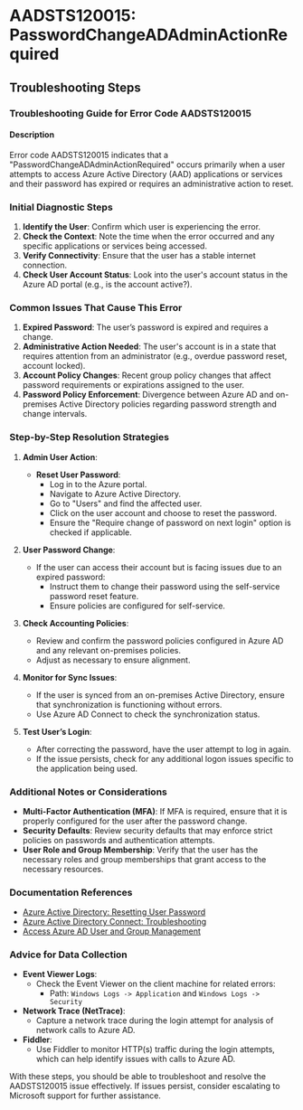 # AADSTS120015: PasswordChangeADAdminActionRequired


## Troubleshooting Steps
### Troubleshooting Guide for Error Code AADSTS120015

#### Description
Error code AADSTS120015 indicates that a "PasswordChangeADAdminActionRequired" occurs primarily when a user attempts to access Azure Active Directory (AAD) applications or services and their password has expired or requires an administrative action to reset.

### Initial Diagnostic Steps
1. **Identify the User**: Confirm which user is experiencing the error.
2. **Check the Context**: Note the time when the error occurred and any specific applications or services being accessed.
3. **Verify Connectivity**: Ensure that the user has a stable internet connection.
4. **Check User Account Status**: Look into the user's account status in the Azure AD portal (e.g., is the account active?).

### Common Issues That Cause This Error
1. **Expired Password**: The user’s password is expired and requires a change.
2. **Administrative Action Needed**: The user's account is in a state that requires attention from an administrator (e.g., overdue password reset, account locked).
3. **Account Policy Changes**: Recent group policy changes that affect password requirements or expirations assigned to the user.
4. **Password Policy Enforcement**: Divergence between Azure AD and on-premises Active Directory policies regarding password strength and change intervals.

### Step-by-Step Resolution Strategies
1. **Admin User Action**:
   - **Reset User Password**:
     - Log in to the Azure portal.
     - Navigate to Azure Active Directory.
     - Go to "Users" and find the affected user.
     - Click on the user account and choose to reset the password.
     - Ensure the "Require change of password on next login" option is checked if applicable.
   
2. **User Password Change**:
   - If the user can access their account but is facing issues due to an expired password:
     - Instruct them to change their password using the self-service password reset feature.
     - Ensure policies are configured for self-service.

3. **Check Accounting Policies**:
   - Review and confirm the password policies configured in Azure AD and any relevant on-premises policies.
   - Adjust as necessary to ensure alignment.

4. **Monitor for Sync Issues**:
   - If the user is synced from an on-premises Active Directory, ensure that synchronization is functioning without errors.
   - Use Azure AD Connect to check the synchronization status.

5. **Test User’s Login**:
   - After correcting the password, have the user attempt to log in again.
   - If the issue persists, check for any additional logon issues specific to the application being used.

### Additional Notes or Considerations
- **Multi-Factor Authentication (MFA)**: If MFA is required, ensure that it is properly configured for the user after the password change.
- **Security Defaults**: Review security defaults that may enforce strict policies on passwords and authentication attempts.
- **User Role and Group Membership**: Verify that the user has the necessary roles and group memberships that grant access to the necessary resources.

### Documentation References
- [Azure Active Directory: Resetting User Password](https://docs.microsoft.com/en-us/azure/active-directory/active-directory-user-help-password-reset)
- [Azure Active Directory Connect: Troubleshooting](https://docs.microsoft.com/en-us/azure/active-directory/hybrid/tshoot-connect)
- [Access Azure AD User and Group Management](https://docs.microsoft.com/en-us/azure/active-directory/active-directory-users-assign-roles)

### Advice for Data Collection
- **Event Viewer Logs**: 
  - Check the Event Viewer on the client machine for related errors: 
    - Path: `Windows Logs -> Application` and `Windows Logs -> Security`
- **Network Trace (NetTrace)**:
  - Capture a network trace during the login attempt for analysis of network calls to Azure AD.
- **Fiddler**:
  - Use Fiddler to monitor HTTP(s) traffic during the login attempts, which can help identify issues with calls to Azure AD.

With these steps, you should be able to troubleshoot and resolve the AADSTS120015 issue effectively. If issues persist, consider escalating to Microsoft support for further assistance.